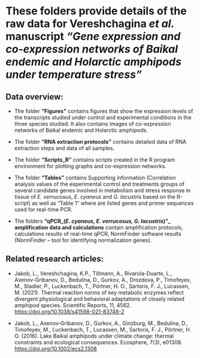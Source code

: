 # These folders provide details of the raw data for Vereshchagina _et al._ manuscript _“Gene expression and co-expression networks of Baikal endemic and Holarctic amphipods under temperature stress”_
## Data overview:
- The folder **“Figures”** contains figures that show the expression levels of the transcripts studied under control and experimental conditions in the three species studied. It also contains images of co-expression networks of Baikal endemic and Holarctic amphipods.

- The folder **“RNA extraction protocols”** contains detailed data of RNA extraction steps and data of all samples.

- The folder **“Scripts_R”** contains scripts created in the R program environment for plotting graphs and co-expression networks.

- The folder **“Tables”** contains Supporting information (Correlation analysis values of the experimental control and treatments groups of several candidate genes involved in metabolism and stress response in tissue of _E. verrucosus_, _E. cyaneus_ and _G. lacustris_ based on the R-script) as well as “Table 1” where are listed genes and primer sequences used for real-time PCR.

- The folders **“qPCR_(_E. cyaneus, E. verrucosus, G. lacustris_)”_ amplification data and calculations** contain amplification protocols, calculations results of real-time qPCR, NormFinder software results (NormFinder – tool for identifying normalization genes).

## Related research articles:
- Jakob, L., Vereshchagina, K.P., Tillmann, A., Rivarola-Duarte, L., Axenov-Gribanov, D., Bedulina, D., Gurkov, A., Drozdova, P., Timofeyev, M., Stadler, P., Luckenbach, T., Pörtner, H. O., Sartoris, F. J., Lucassen, M. (2021). Thermal reaction norms of key metabolic enzymes reflect divergent physiological and behavioral adaptations of closely related amphipod species. Scientific Reports, 11, 4562. https://doi.org/10.1038/s41598-021-83748-2

- Jakob, L., Axenov‐Gribanov, D., Gurkov, A., Ginzburg, M., Bedulina, D., Timofeyev, M., Luckenbach, T., Lucassen, M., Sartoris, F. J., Pörtner, H. O. (2016). Lake Baikal amphipods under climate change: thermal constraints and ecological consequences. Ecosphere, 7(3), e01308. https://doi.org/10.1002/ecs2.1308 
